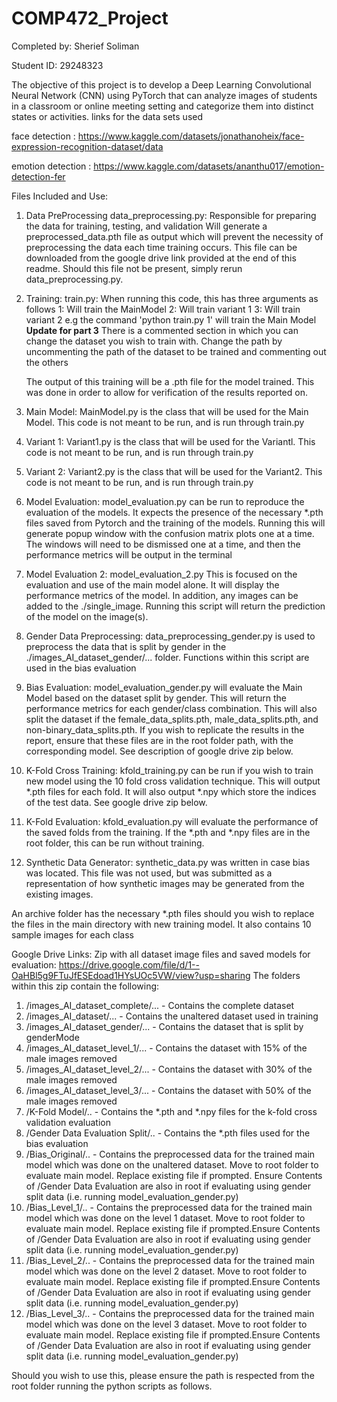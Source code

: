 # COMP472_Project

Completed by: Sherief Soliman

Student ID: 29248323

The objective of this project is to develop a Deep Learning Convolutional Neural Network (CNN) using PyTorch that can analyze images of students in a classroom or online meeting setting and categorize them into distinct states or activities.
links for the data sets used

face detection : https://www.kaggle.com/datasets/jonathanoheix/face-expression-recognition-dataset/data

emotion detection : https://www.kaggle.com/datasets/ananthu017/emotion-detection-fer

Files Included and Use:
1. Data PreProcessing
  data_preprocessing.py: Responsible for preparing the data for training, testing, and validation
  Will generate a preprocessed_data.pth file as output which will prevent the necessity of preprocessing the data each time training occurs. This file can be downloaded from the google drive link provided at the end of this readme. Should this file not be present, simply rerun data_preprocessing.py. 

2. Training:
   train.py: When running this code, this has three arguments as follows
   1: Will train the MainModel
   2: Will train variant 1
   3: Will train variant 2
   e.g the command 'python train.py 1' will train the Main Model
   **Update for part 3**
   There is a commented section in which you can change the dataset you wish to train with. Change the path by uncommenting the path of the dataset to be trained and commenting out the others

   The output of this training will be a .pth file for the model trained. This was done in order to allow for verification of the results reported on.
4. Main Model:
   MainModel.py is the class that will be used for the Main Model. This code is not meant to be run, and is run through train.py
5. Variant 1:
   Variant1.py is the class that will be used for the Variantl. This code is not meant to be run, and is run through train.py
6. Variant 2:
   Variant2.py is the class that will be used for the Variant2. This code is not meant to be run, and is run through train.py
   
7. Model Evaluation: model_evaluation.py can be run to reproduce the evaluation of the models. It expects the presence of the necessary *.pth files saved from Pytorch and the training of the models. Running this will generate popup window with the confusion matrix plots one at a time. The windows will need to be dismissed one at a time, and then the performance metrics will be output in the terminal

8. Model Evaluation 2: model_evaluation_2.py This is focused on the evaluation and use of the main model alone. It will display the performance metrics of the model. In addition, any images can be added to the ./single_image. Running this script will return the prediction of the model on the image(s).
   
9. Gender Data Preprocessing: data_preprocessing_gender.py is used to preprocess the data that is split by gender in the ./images_AI_dataset_gender/... folder. Functions within this script are used in the bias evaluation
10. Bias Evaluation: model_evaluation_gender.py will evaluate the Main Model based on the dataset split by gender. This will return the performance metrics for each gender/class combination. This will also split the dataset if the  female_data_splits.pth, male_data_splits.pth, and non-binary_data_splits.pth. If you wish to replicate the results in the report, ensure that these files are in the root folder path, with the corresponding model. See description of google drive zip below.
11. K-Fold Cross Training: kfold_training.py can be run if you wish to train new model using the 10 fold cross validation technique. This will output *.pth files for each fold. It will also output *.npy which store the indices of the test data. See google drive zip below.
12. K-Fold Evaluation: kfold_evaluation.py will evaluate the performance of the saved folds from the training. If the *.pth and *.npy files are in the root folder, this can be run without training.
13. Synthetic Data Generator: synthetic_data.py was written in case bias was located. This file was not used, but was submitted as a representation of how synthetic images may be generated from the existing images.

An archive folder has the necessary *.pth files should you wish to replace the files in the main directory with new training model. It also contains 10 sample images for each class

Google Drive Links:
Zip with all dataset image files and saved models for evaluation: https://drive.google.com/file/d/1--OaHBl5g9FTuJfESEdoad1HYsUOc5VW/view?usp=sharing
The folders within this zip contain the following:
1. /images_AI_dataset_complete/... - Contains the complete dataset
2. /images_AI_dataset/... - Contains the unaltered dataset used in training
3. /images_AI_dataset_gender/... - Contains the dataset that is split by genderMode
4. /images_AI_dataset_level_1/... - Contains the dataset with 15% of the male images removed
5. /images_AI_dataset_level_2/... - Contains the dataset with 30% of the male images removed
6. /images_AI_dataset_level_3/... - Contains the dataset with 50% of the male images removed
7. /K-Fold Model/.. - Contains the *.pth and *.npy files for the k-fold cross validation evaluation
8. /Gender Data Evaluation Split/.. - Contains the *.pth files used for the bias evaluation
9. /Bias_Original/.. - Contains the preprocessed data for the trained main model which was done on the unaltered dataset. Move to root folder to evaluate main model. Replace existing file if prompted. Ensure Contents of /Gender Data Evaluation are also in root if evaluating using gender split data (i.e. running model_evaluation_gender.py)
10. /Bias_Level_1/.. - Contains the preprocessed data for the trained main model which was done on the level 1 dataset. Move to root folder to evaluate main model. Replace existing file if prompted.Ensure Contents of /Gender Data Evaluation are also in root if evaluating using gender split data (i.e. running model_evaluation_gender.py)
11. /Bias_Level_2/.. - Contains the preprocessed data for the trained main model which was done on the level 2 dataset. Move to root folder to evaluate main model. Replace existing file if prompted.Ensure Contents of /Gender Data Evaluation are also in root if evaluating using gender split data (i.e. running model_evaluation_gender.py)
12. /Bias_Level_3/.. - Contains the preprocessed data for the trained main model which was done on the level 3 dataset. Move to root folder to evaluate main model. Replace existing file if prompted.Ensure Contents of /Gender Data Evaluation are also in root if evaluating using gender split data (i.e. running model_evaluation_gender.py)

Should you wish to use this, please ensure the path is respected from the root folder running the python scripts as follows.
   
